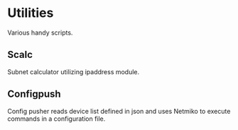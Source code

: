 # Utilities
Various handy scripts.

## Scalc
Subnet calculator utilizing ipaddress module.

## Configpush
Config pusher reads device list defined in json and uses Netmiko to execute commands in a configuration file.